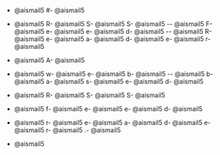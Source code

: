 - @aismail5
#- @aismail5
 - @aismail5
R- @aismail5
S- @aismail5
S- @aismail5
-- @aismail5
F- @aismail5
e- @aismail5
e- @aismail5
d- @aismail5
-- @aismail5
R- @aismail5
e- @aismail5
a- @aismail5
d- @aismail5
e- @aismail5
r- @aismail5

- @aismail5
A- @aismail5
 - @aismail5
w- @aismail5
e- @aismail5
b- @aismail5
-- @aismail5
b- @aismail5
a- @aismail5
s- @aismail5
e- @aismail5
d- @aismail5
 - @aismail5
R- @aismail5
S- @aismail5
S- @aismail5
 - @aismail5
f- @aismail5
e- @aismail5
e- @aismail5
d- @aismail5
 - @aismail5
r- @aismail5
e- @aismail5
a- @aismail5
d- @aismail5
e- @aismail5
r- @aismail5
.- @aismail5

- @aismail5
